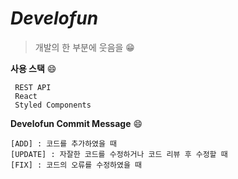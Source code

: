 # ***Develofun***
> 개발의 한 부분에 웃음을 😁

**사용 스택** 😄
```
 REST API
 React
 Styled Components
```

**Develofun Commit Message** 😄
```
[ADD] : 코드를 추가하였을 때
[UPDATE] : 자잘한 코드를 수정하거나 코드 리뷰 후 수정할 때
[FIX] : 코드의 오류를 수정하였을 때
```